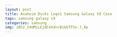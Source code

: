 ```yaml
---
layout: post
title: Anaheim Ducks Logo1 Samsung Galaxy S9 Case
tags: samsung galaxy s9
categories: samsung
img: 1Bh2_24mMiLEjQCekdncBi6bTFSo-J_Ap
---
```

